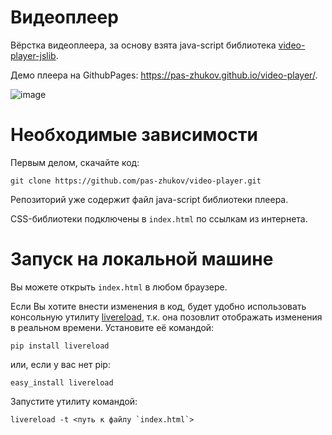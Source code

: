 # Видеоплеер

Вёрстка видеоплеера, за основу взята java-script библиотека [video-player-jslib](https://github.com/devmanorg/video-player-jslib).

Демо плеера на GithubPages: https://pas-zhukov.github.io/video-player/.

![image](https://github.com/pas-zhukov/video-player/assets/117192371/91154d2f-95d2-4a1f-bbae-55cf198e3270)

# Необходимые зависимости

Первым делом, скачайте код:

```shell
git clone https://github.com/pas-zhukov/video-player.git
```

Репозиторий уже содержит файл java-script библиотеки плеера.

CSS-библиотеки подключены в `index.html` по ссылкам из интернета.

# Запуск на локальной машине

Вы можете открыть `index.html` в любом браузере.

Если Вы хотите внести изменения в код, будет удобно использовать консольную утилиту [livereload](https://livereload.readthedocs.io/en/stable/), т.к. она позовлит отображать изменения в реальном времени. Установите её командой:

```shell
pip install livereload
```
или, если у вас нет pip:

```shell
easy_install livereload
```

Запустите утилиту командой:

```shell
livereload -t <путь к файлу `index.html`>
```
